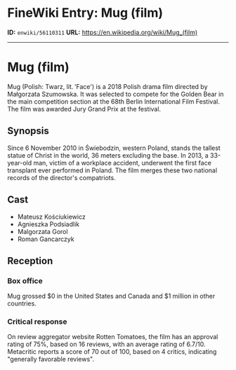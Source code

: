 # FineWiki Entry: Mug (film)

**ID:** `enwiki/56110311`
**URL:** <https://en.wikipedia.org/wiki/Mug_(film)>

--- 

# Mug (film)
Mug (Polish: Twarz, lit. 'Face') is a 2018 Polish  drama film directed by Małgorzata Szumowska. It was selected to compete for the Golden Bear in the main competition section at the 68th Berlin International Film Festival. The film was awarded Jury Grand Prix at the festival.

## Synopsis
Since 6 November 2010 in Świebodzin, western Poland, stands the tallest statue of Christ in the world, 36 meters excluding the base. In 2013, a 33-year-old man, victim of a workplace accident, underwent the first face transplant ever performed in Poland. The film merges these two national records of the director's compatriots.

## Cast
- Mateusz Kościukiewicz
- Agnieszka Podsiadlik
- Malgorzata Gorol
- Roman Gancarczyk


## Reception

### Box office
Mug grossed $0 in the United States and Canada and $1 million in other countries.

### Critical response
On review aggregator website Rotten Tomatoes, the film has an approval rating of 75%, based on 16 reviews, with an average rating of 6.7/10. Metacritic reports a score of 70 out of 100, based on 4 critics, indicating "generally favorable reviews".

